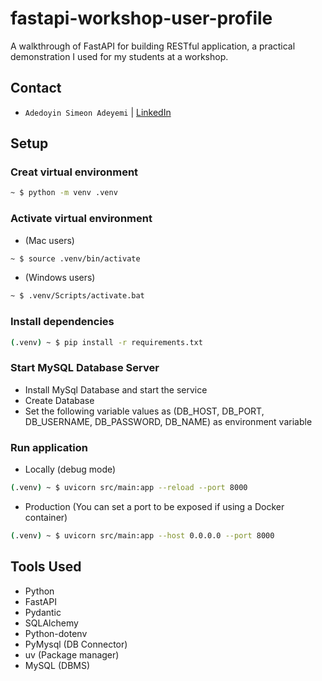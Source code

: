 # fastapi-workshop-user-profile

A walkthrough of FastAPI for building RESTful application, a practical demonstration I used for my students at a workshop.

## Contact

- `Adedoyin Simeon Adeyemi` | [LinkedIn](https://www.linkedin.com/in/adedoyin-adeyemi-a7827b160/)

## Setup

### Creat virtual environment

```bash
~ $ python -m venv .venv
```

### Activate virtual environment

- (Mac users)

```bash
~ $ source .venv/bin/activate
```

- (Windows users)

```bash
~ $ .venv/Scripts/activate.bat
```

### Install dependencies

```bash
(.venv) ~ $ pip install -r requirements.txt
```

### Start MySQL Database Server

- Install MySql Database and start the service
- Create Database
- Set the following variable values as (DB_HOST, DB_PORT, DB_USERNAME, DB_PASSWORD, DB_NAME) as environment variable

### Run application

- Locally (debug mode)

```bash
(.venv) ~ $ uvicorn src/main:app --reload --port 8000
```

- Production (You can set a port to be exposed if using a Docker container)

```bash
(.venv) ~ $ uvicorn src/main:app --host 0.0.0.0 --port 8000
```

## Tools Used

- Python
- FastAPI
- Pydantic
- SQLAlchemy
- Python-dotenv
- PyMysql (DB Connector)
- uv (Package manager)
- MySQL (DBMS)
